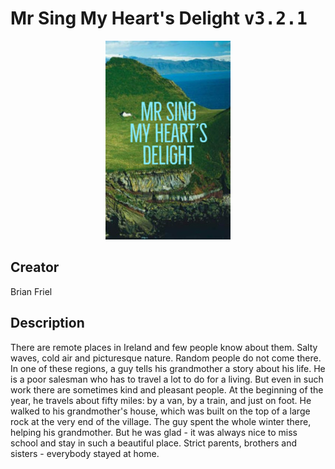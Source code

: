 
# Mr Sing My Heart's Delight <kbd>v3.2.1</kbd>

<center>
  <img src="./cover-1024.jpg"/>
</center>

## Creator
Brian Friel

## Description
There are remote places in Ireland and few people know about them. Salty waves, cold air and picturesque nature. Random people do not come there. In one of these regions, a guy tells his grandmother a story about his life. He is a poor salesman who has to travel a lot to do for a living. But even in such work there are sometimes kind and pleasant people. At the beginning of the year, he travels about fifty miles: by a van, by a train, and just on foot. He walked to his grandmother's house, which was built on the top of a large rock at the very end of the village. The guy spent the whole winter there, helping his grandmother. But he was glad - it was always nice to miss school and stay in such a beautiful place. Strict parents, brothers and sisters - everybody stayed at home.
